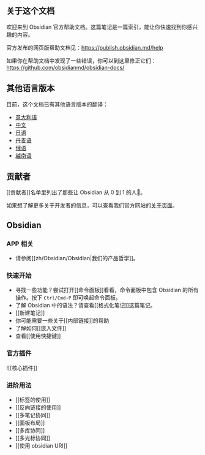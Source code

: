 ## 关于这个文档

欢迎来到 Obsidian 官方帮助文档。这篇笔记是一篇索引，能让你快速找到你感兴趣的内容。

官方发布的网页版帮助文档见：https://publish.obsidian.md/help

如果你在帮助文档中发现了一些错误，你可以到这里修正它们：https://github.com/obsidianmd/obsidian-docs/

## 其他语言版本

目前，这个文档已有其他语言版本的翻译：

- [意大利语](https://publish.obsidian.md/help-it)
- [中文](https://publish.obsidian.md/help-zh)
- [日语](https://publish.obsidian.md/help-ja)
- [丹麦语](https://publish.obsidian.md/help-da)
- [俄语](https://publish.obsidian.md/help-ru)
- [越南语](https://publish.obsidian.md/help-vi)

## 贡献者

[[贡献者]]名单里列出了那些让 Obsidian 从 0 到 1 的人💜。

如果想了解更多关于开发者的信息，可以查看我们官方网站的[关于页面](https://obsidian.md/about)。

## Obsidian

### APP 相关

- 请参阅[[zh/Obsidian/Obsidian|我们的产品哲学]]。

### 快速开始

- 寻找一些功能？尝试打开[[命令面板]]看看，命令面板中包含 Obsidian 的所有操作。按下 `Ctrl/Cmd-P` 即可唤起命令面板。
- 了解 Obsidian 中的语法？请查看[[格式化笔记]]这篇笔记。
- [[新建笔记]]
- 你可能需要一些关于[[内部链接]]的帮助
- 了解如何[[嵌入文件]]
- 查看[[使用快捷键]]

### 官方插件

![[核心插件]]

### 进阶用法

- [[标签的使用]]
- [[反向链接的使用]]
- [[多笔记协同]]
- [[面板布局]]
- [[多库协同]]
- [[多光标协同]]
- [[使用 obsidian URI]]